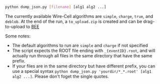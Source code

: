 ```bash
python dump_json.py [filename] [alg1 alg2 ...]
```

The currently available Wire-Cell algorithms are `simple`, `charge`, `true`, and `deblob`.
At the end of the run, a `to_upload.zip` is created and can be drag-to-upload to [BEE](http://www.phy.bnl.gov/wire-cell/bee/)

Some notes:

- The default algorithms to run are `simple` and `charge` if not specified
- The script expects the ROOT file ending with `_{eventID}.root`,
and will actually run through all files in the same directory that have the same prefix.
- If your files are in the same directory but have different prefix,
you can use a special syntax `python dump_json.py 'yourdir/*_*.root' [alg1 alg2 ...]`. Please don't foget the single quotes.

